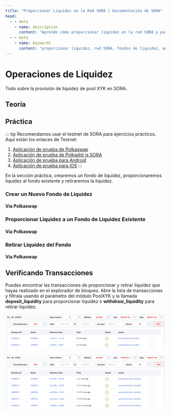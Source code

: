 ```yaml
---
title: "Proporcionar Liquidez en la Red SORA | Documentación de SORA"
head:
  - - meta
    - name: description
      content: "Aprende cómo proporcionar liquidez en la red SORA y participar en los fondos de liquidez. Descubre los beneficios de la provisión de liquidez, el proceso de añadir liquidez a los fondos, y cómo ganar recompensas por tus contribuciones al ecosistema de SORA."
  - - meta
    - name: keywords
      content: "proporcionar liquidez, red SORA, fondos de liquidez, añadir liquidez, recompensas de liquidez"
---
```


<!-- TODO:
- actualizar nombres de imágenes en este tema
- verificar alineación de imágenes
-->

# Operaciones de Liquidez

Todo sobre la provisión de liquidez de pool XYK en SORA.

## Teoría

<!-- @include: snippet-provide-liquidity-theory.md -->

## Práctica

::: tip
Recomendamos usar el testnet de SORA para ejercicios prácticos. Aquí están los enlaces de Testnet:

1. [Aplicación de prueba de Polkaswap](https://test.polkaswap.io/)
2. [Aplicación de prueba de Polkadot js SORA](https://polkadot.js.org/apps/?rpc=wss%3A%2F%2Fws.stage.sora2.soramitsu.co.jp#/explorer)
3. [Aplicación de prueba para Android](https://play.google.com/store/apps/details?id=jp.co.soramitsu.sora.communitytesting&hl=es&gl=US)
4. [Aplicación de prueba para iOS](https://testflight.apple.com/join/670hF438)
   :::

En la sección práctica, crearemos un fondo de liquidez, proporcionaremos liquidez al fondo existente y retiraremos la liquidez.

### Crear un Nuevo Fondo de Liquidez

#### Vía Polkaswap

<!-- @include: snippet-provide-liquidity-to-xyk-pools-new-liquidity-pool-polkaswap.md -->

### Proporcionar Liquidez a un Fondo de Liquidez Existente

#### Vía Polkaswap

<!-- @include: snippet-provide-liquidity-to-xyk-pools-provide-to-existing-liquidity-pool-polkaswap.md -->

### Retirar Liquidez del Fondo

#### Vía Polkaswap

<!-- @include: snippet-remove-from-liquidity-pool-polkaswap.md -->

## Verificando Transacciones

Puedes encontrar las transacciones de proporcionar y retirar liquidez que hayas realizado en el explorador de bloques. Abre la lista de transacciones y fíltrala usando el parámetro del módulo PoolXYK y la llamada **deposit_liquidity** para proporcionar liquidez o **withdraw_liquidity** para retirar liquidez.

![](../.gitbook/assets/provide-liquidity-check-transactions-1.png)

![](../.gitbook/assets/provide-liquidity-check-transactions-2.png)

